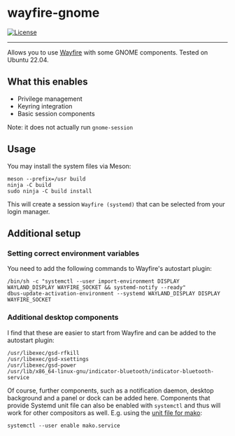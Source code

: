 # wayfire-gnome

[![License](http://img.shields.io/badge/license-MIT-blue.svg?style=flat)](http://choosealicense.com/licenses/mit/)

--------------------------------------------------------------------------------

Allows you to use [Wayfire](https://github.com/WayfireWM/wayfire) with some GNOME components. Tested on Ubuntu 22.04.

## What this enables

 * Privilege management
 * Keyring integration
 * Basic session components

Note: it does not actually run `gnome-session`

## Usage

You may install the system files via Meson:
```
meson --prefix=/usr build
ninja -C build
sudo ninja -C build install
```

This will create a session `Wayfire (systemd)` that can be selected from your login manager.

## Additional setup

### Setting correct environment variables

You need to add the following commands to Wayfire's autostart plugin:
```
/bin/sh -c "systemctl --user import-environment DISPLAY WAYLAND_DISPLAY WAYFIRE_SOCKET && systemd-notify --ready"
dbus-update-activation-environment --systemd WAYLAND_DISPLAY DISPLAY WAYFIRE_SOCKET
```

### Additional desktop components

I find that these are easier to start from Wayfire and can be added to the autostart plugin:
```
/usr/libexec/gsd-rfkill
/usr/libexec/gsd-xsettings
/usr/libexec/gsd-power
/usr/lib/x86_64-linux-gnu/indicator-bluetooth/indicator-bluetooth-service
```

Of course, further components, such as a notification daemon, desktop background and a panel or dock can be added here. Components that provide Systemd unit file can also be enabled with `systemctl` and thus will work for other compositors as well. E.g. using the [unit file for mako](https://github.com/emersion/mako/blob/master/contrib/systemd/mako.service):
```
systemctl --user enable mako.service
```



